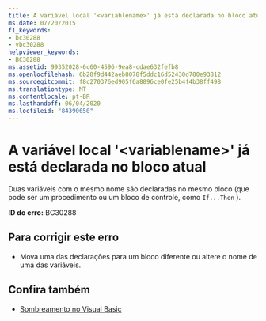 ```yaml
---
title: A variável local '<variablename>' já está declarada no bloco atual
ms.date: 07/20/2015
f1_keywords:
- bc30288
- vbc30288
helpviewer_keywords:
- BC30288
ms.assetid: 99352028-6c60-4596-9ea8-cdae632fefb8
ms.openlocfilehash: 6b28f9d442aeb8078f5ddc16d52430d780e93812
ms.sourcegitcommit: f8c270376ed905f6a8896ce0fe25b4f4b38ff498
ms.translationtype: MT
ms.contentlocale: pt-BR
ms.lasthandoff: 06/04/2020
ms.locfileid: "84390650"
---
```

# <a name="local-variable-variablename-is-already-declared-in-the-current-block"></a>A variável local '\<variablename>' já está declarada no bloco atual
Duas variáveis com o mesmo nome são declaradas no mesmo bloco (que pode ser um procedimento ou um bloco de controle, como `If...Then` ).  
  
 **ID do erro:** BC30288  
  
## <a name="to-correct-this-error"></a>Para corrigir este erro  
  
- Mova uma das declarações para um bloco diferente ou altere o nome de uma das variáveis.  
  
## <a name="see-also"></a>Confira também

- [Sombreamento no Visual Basic](../programming-guide/language-features/declared-elements/shadowing.md)
